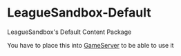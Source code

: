 # LeagueSandbox-Default
LeagueSandbox's Default Content Package

You have to place this into [GameServer](https://github.com/lilstav/GameServer) to be able to use it
